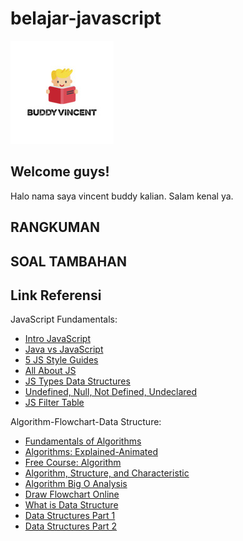 # belajar-javascript

![1](logo_size.jpg)

## Welcome guys!

Halo nama saya vincent buddy kalian. Salam kenal ya.  


## RANGKUMAN

## SOAL TAMBAHAN

## Link Referensi

JavaScript Fundamentals:
- [Intro JavaScript](https://www.dewaweb.com/blog/pengenalan-javascript/)
- [Java vs JavaScript](https://www.geeksforgeeks.org/difference-between-java-and-javascript/)
- [5 JS Style Guides](https://codeburst.io/5-javascript-style-guides-including-airbnb-github-google-88cbc6b2b7aa)
- [All About JS](https://javascript.info/)
- [JS Types Data Structures](https://codeburst.io/javascript-essentials-types-data-structures-3ac039f9877b)
- [Undefined, Null, Not Defined, Undeclared](https://icalrn.id/hiruk-pikuk-undefined/)
- [JS Filter Table](https://www.w3schools.com/howto/howto_js_filter_table.asp)

Algorithm-Flowchart-Data Structure:
- [Fundamentals of Algorithms](https://www.geeksforgeeks.org/fundamentals-of-algorithms/)
- [Algorithms: Explained-Animated](https://play.google.com/store/apps/details?id=wiki.algorithm.algorithms&hl=en)
- [Free Course: Algorithm](https://www.khanacademy.org/computing/computer-science/algorithms)
- [Algorithm, Structure, and Characteristic](https://codeva.co.id/pengertian-algoritma/)
- [Algorithm Big O Analysis](https://www.geeksforgeeks.org/analysis-algorithms-big-o-analysis/)
- [Draw Flowchart Online](https://www.draw.io/)
- [What is Data Structure](https://www.educba.com/what-is-data-structure/)
- [Data Structures Part 1](https://blog.bitsrc.io/data-structures-in-javascript-part-1-8231c9a4bc8b)
- [Data Structures Part 2](https://blog.bitsrc.io/data-structures-in-javascript-part-2-d0d09b761df0)

